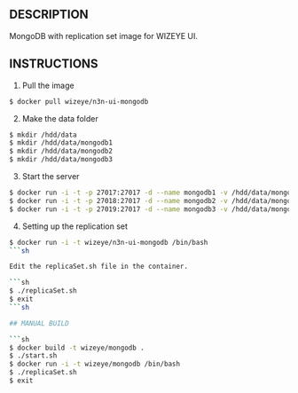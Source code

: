 ## DESCRIPTION

MongoDB with replication set image for WIZEYE UI.

## INSTRUCTIONS

1. Pull the image

```sh
$ docker pull wizeye/n3n-ui-mongodb
```

2. Make the data folder

```sh
$ mkdir /hdd/data
$ mkdir /hdd/data/mongodb1
$ mkdir /hdd/data/mongodb2
$ mkdir /hdd/data/mongodb3
```

3. Start the server

```sh
$ docker run -i -t -p 27017:27017 -d --name mongodb1 -v /hdd/data/mongodb1:/data/db wizeye/n3n-ui-mongodb
$ docker run -i -t -p 27018:27017 -d --name mongodb2 -v /hdd/data/mongodb2:/data/db wizeye/n3n-ui-mongodb
$ docker run -i -t -p 27019:27017 -d --name mongodb3 -v /hdd/data/mongodb3:/data/db wizeye/n3n-ui-mongodb
```

4. Setting up the replication set

```sh
$ docker run -i -t wizeye/n3n-ui-mongodb /bin/bash
```sh

Edit the replicaSet.sh file in the container.

```sh
$ ./replicaSet.sh
$ exit
```sh

## MANUAL BUILD

```sh
$ docker build -t wizeye/mongodb .
$ ./start.sh
$ docker run -i -t wizeye/mongodb /bin/bash
$ ./replicaSet.sh
$ exit
```
